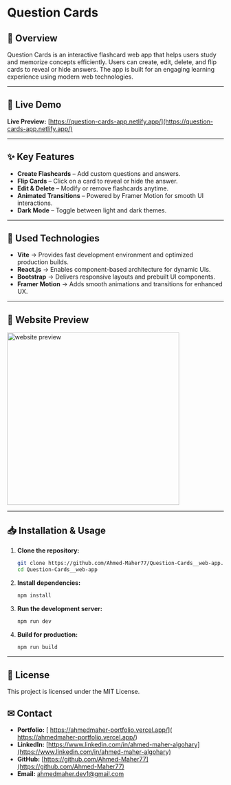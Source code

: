 # Question Cards

## 📌 Overview
Question Cards is an interactive flashcard web app that helps users study and memorize concepts efficiently. Users can create, edit, delete, and flip cards to reveal or hide answers. The app is built for an engaging learning experience using modern web technologies.

<hr/>

## 🔗 Live Demo
**Live Preview:** [https://question-cards-app.netlify.app/](https://question-cards-app.netlify.app/)

<hr/>

## ✨ Key Features

- **Create Flashcards** – Add custom questions and answers.
- **Flip Cards** – Click on a card to reveal or hide the answer.
- **Edit & Delete** – Modify or remove flashcards anytime.
- **Animated Transitions** – Powered by Framer Motion for smooth UI interactions.
- **Dark Mode** – Toggle between light and dark themes.

<hr/>

## 🚀 Used Technologies  

- **Vite** → Provides fast development environment and optimized production builds.  
- **React.js** → Enables component-based architecture for dynamic UIs.  
- **Bootstrap** → Delivers responsive layouts and prebuilt UI components.  
- **Framer Motion** → Adds smooth animations and transitions for enhanced UX.  

<hr/>

## 📸 Website Preview
<a href="https://question-cards-app.netlify.app/" title="demo">
  <img src="https://github.com/user-attachments/assets/780c77a0-d809-4a4f-8ee2-fb0d1c94cf77" alt="website preview" width="400">
</a>


<hr/>

## 📥 Installation & Usage
1. **Clone the repository:**
   ```sh
   git clone https://github.com/Ahmed-Maher77/Question-Cards__web-app.git
   cd Question-Cards__web-app
   ```
2. **Install dependencies:**
   ```sh
   npm install
   ```
3. **Run the development server:**
   ```sh
   npm run dev
   ```
4. **Build for production:**
   ```sh
   npm run build
   ```
<hr/>

## 📜 License
This project is licensed under the MIT License.

## ✉ Contact
- **Portfolio:** [ https://ahmedmaher-portfolio.vercel.app/]( https://ahmedmaher-portfolio.vercel.app/)
- **LinkedIn:** [https://www.linkedin.com/in/ahmed-maher-algohary](https://www.linkedin.com/in/ahmed-maher-algohary)
- **GitHub:** [https://github.com/Ahmed-Maher77](https://github.com/Ahmed-Maher77)
- **Email:** ahmedmaher.dev1@gmail.com

